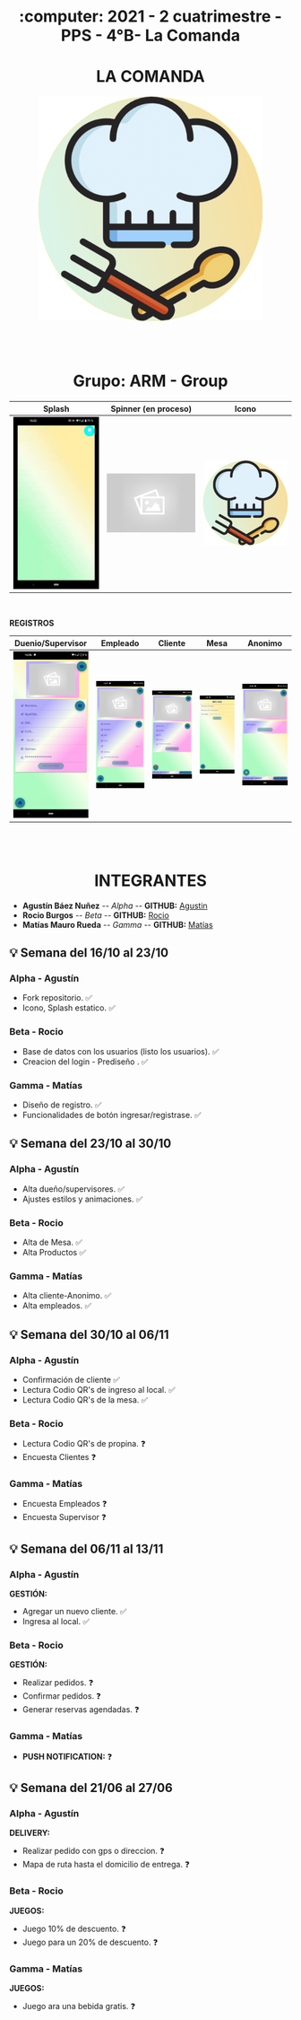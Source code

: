 <h1 align="center"> :computer: 2021 - 2 cuatrimestre - PPS - 4°B- La Comanda </h1> 
<h1 align="center"> LA COMANDA </h1> 

<p align="center">
    <img src="./TP_Comanda/src/assets/images/icono.png" border-radius="100%" width="400" height="400">
</p>

<br>
<br>

<h1 align="center"> Grupo: ARM - Group </h1> 

<table>
  <thead>
    <th>Splash</th>
    <th>Spinner (en proceso)</th>
    <th>Icono</th>
  </thead>
  <tbody>
    <tr>
      <td>
        <a target="_blank" rel="noopener noreferrer" href="https://github.com/agusb98/2021_TP_PPS_Comanda_2_cuatri/blob/main/TP_Comanda/src/assets/images/default.jpg">
	        <img src="https://github.com/agusb98/2021_TP_PPS_Comanda_2_cuatri/blob/main/TP_Comanda/src/assets/gifs/splash.gif" alt="" width="200">
        </a>
      </td>
      <td>
        <a target="_blank" rel="noopener noreferrer" href="https://github.com/agusb98/2021_TP_PPS_Comanda_2_cuatri/blob/main/TP_Comanda/src/assets/images/default.jpg">
	        <img src="https://github.com/agusb98/2021_TP_PPS_Comanda_2_cuatri/blob/main/TP_Comanda/src/assets/images/default.jpg" alt="" width="200">
        </a>
      </td>
      <td>
        <a target="_blank" rel="noopener noreferrer" href="https://github.com/agusb98/2021_TP_PPS_Comanda_2_cuatri/blob/main/TP_Comanda/src/assets/images/icono.png">
	        <img src="https://github.com/agusb98/2021_TP_PPS_Comanda_2_cuatri/blob/main/TP_Comanda/src/assets/images/icono.png" alt="" width="200">
        </a>
      </td>
    </tr>
  </tbody>
</table>

<br>

<strong>REGISTROS</strong>
<table>
  <thead>
    <th>Duenio/Supervisor</th>
    <th>Empleado</th>
    <th>Cliente</th>
    <th>Mesa</th>
    <th>Anonimo</th>
  </thead>
  <tbody>
    <tr>
        <td>
            <a target="_blank" rel="noopener noreferrer" href="https://github.com/agusb98/2021_TP_PPS_Comanda_2_cuatri/blob/main/TP_Comanda/src/assets/images/screenshots/screenshot_register_adm.png">
                <img src="https://github.com/agusb98/2021_TP_PPS_Comanda_2_cuatri/blob/main/TP_Comanda/src/assets/images/screenshots/screenshot_register_adm.png" alt="" width="150">
            </a>
        </td>
        <td>
            <a target="_blank" rel="noopener noreferrer" href="https://github.com/agusb98/2021_TP_PPS_Comanda_2_cuatri/blob/main/TP_Comanda/src/assets/images/screenshots/screenshot_register_emp.png">
                <img src="https://github.com/agusb98/2021_TP_PPS_Comanda_2_cuatri/blob/main/TP_Comanda/src/assets/images/screenshots/screenshot_register_emp.png" alt="" width="150">
            </a>
        </td>
        <td>
            <a target="_blank" rel="noopener noreferrer" href="https://github.com/agusb98/2021_TP_PPS_Comanda_2_cuatri/blob/main/TP_Comanda/src/assets/images/screenshots/screenshot_register_cli.png">
                <img src="https://github.com/agusb98/2021_TP_PPS_Comanda_2_cuatri/blob/main/TP_Comanda/src/assets/images/screenshots/screenshot_register_cli.png" alt="" width="150">
            </a>
        </td>
        <td>
            <a target="_blank" rel="noopener noreferrer" href="https://github.com/agusb98/2021_TP_PPS_Comanda_2_cuatri/blob/main/TP_Comanda/src/assets/images/screenshots/screenshot_add_table.png">
                <img src="https://github.com/agusb98/2021_TP_PPS_Comanda_2_cuatri/blob/main/TP_Comanda/src/assets/images/screenshots/screenshot_add_table.png" alt="" width="150">
            </a>
        </td>
        <td>
            <a target="_blank" rel="noopener noreferrer" href="https://github.com/agusb98/2021_TP_PPS_Comanda_2_cuatri/blob/main/TP_Comanda/src/assets/images/screenshots/screenshot_register_ano.png">
                <img src="https://github.com/agusb98/2021_TP_PPS_Comanda_2_cuatri/blob/main/TP_Comanda/src/assets/images/screenshots/screenshot_register_ano.png" alt="" width="150">
            </a>
        </td>
    </tr>
  </tbody>
</table>

<br>
<br>

<h1 align="center"> INTEGRANTES </h1> 

* **Agustín Báez Nuñez** -- *Alpha* -- **GITHUB:** [Agustin](https://github.com/agusb98)
* **Rocio Burgos** -- *Beta* -- **GITHUB:** [Rocio](https://github.com/rocioburgos)
* **Matías Mauro Rueda** -- *Gamma* -- **GITHUB:** [Matías](https://github.com/matirue)


## :bulb: Semana del 16/10 al 23/10


### Alpha - Agustín

- Fork repositorio. :white_check_mark:
- Icono, Splash estatico. :white_check_mark:


### Beta - Rocio

- Base de datos con los usuarios (listo los usuarios). :white_check_mark:
- Creacion del login - Prediseño . :white_check_mark:


### Gamma - Matías

- Diseño de registro. :white_check_mark:
- Funcionalidades de botón ingresar/registrase. :white_check_mark:

<h4></h4>

## :bulb: Semana del 23/10 al 30/10


### Alpha - Agustín

- Alta dueño/supervisores. :white_check_mark:
- Ajustes estilos y animaciones. :white_check_mark:


### Beta - Rocio 

- Alta de Mesa. :white_check_mark:
- Alta Productos :white_check_mark:


### Gamma - Matías

- Alta cliente-Anonimo. :white_check_mark:
- Alta empleados. :white_check_mark:

<h4></h4>

## :bulb: Semana del 30/10 al 06/11


### Alpha - Agustín

- Confirmación de cliente :white_check_mark: 
- Lectura Codio QR's de ingreso al local. :white_check_mark: 
- Lectura Codio QR's de la mesa. :white_check_mark: 


### Beta - Rocio 

- Lectura Codio QR's de propina. :question: 
- Encuesta Clientes :question:


### Gamma - Matías

- Encuesta Empleados :question:
- Encuesta Supervisor :question:

<h4></h4>

## :bulb: Semana del 06/11 al 13/11 


### Alpha - Agustín

**GESTIÓN:** 
- Agregar un nuevo cliente. :white_check_mark:
- Ingresa al local. :white_check_mark:


### Beta - Rocio 

**GESTIÓN:** 
- Realizar pedidos. :question:
- Confirmar pedidos. :question:
- Generar reservas agendadas. :question:


### Gamma - Matías

- **PUSH NOTIFICATION:** :question:

<h4></h4>

## :bulb: Semana del 21/06 al 27/06


### Alpha - Agustín

**DELIVERY:** 
- Realizar pedido con gps o direccion. :question:
- Mapa de ruta hasta el domicilio de entrega. :question:


### Beta - Rocio 

**JUEGOS:** 
- Juego 10% de descuento. :question:
- Juego para un 20% de descuento. :question:


### Gamma - Matías

**JUEGOS:** 
- Juego ara una bebida gratis. :question:


<h4></h4>




